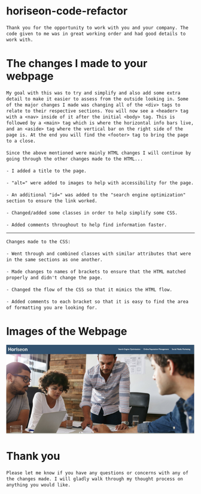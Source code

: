 # horiseon-code-refactor

    Thank you for the opportunity to work with you and your company. The code given to me was in great working order and had good details to work with. 

# The changes I made to your webpage

    My goal with this was to try and simplify and also add some extra detail to make it easier to assess from the outside looking in. Some of the major changes I made was changing all of the <div> tags to relate to their respective sections. You will now see a <header> tag with a <nav> inside of it after the initial <body> tag. This is followed by a <main> tag which is where the horizontal info bars live, and an <aside> tag where the vertical bar on the right side of the page is. At the end you will find the <footer> tag to bring the page to a close.

    Since the above mentioned were mainly HTML changes I will continue by going through the other changes made to the HTML...

    - I added a title to the page.

    - "alt=" were added to images to help with accessibility for the page.

    - An additional "id=" was added to the "search engine optimization" section to ensure the link worked.

    - Changed/added some classes in order to help simplify some CSS.

    - Added comments throughout to help find information faster.

   ------------------------- 

    Changes made to the CSS:

    - Went through and combined classes with similar attributes that were in the same sections as one another.

    - Made changes to names of brackets to ensure that the HTML matched properly and didn't change the page.

    - Changed the flow of the CSS so that it mimics the HTML flow.

    - Added comments to each bracket so that it is easy to find the area of formatting you are looking for.

#   Images of the Webpage

  <img src="assets/images/Horiseon.jpg">


#   Thank you

    Please let me know if you have any questions or concerns with any of the changes made. I will gladly walk through my thought process on anything you would like.




